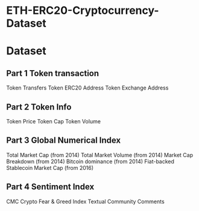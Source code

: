 # ETH-ERC20-Cryptocurrency-Dataset

# Dataset

## Part 1 Token transaction

Token Transfers
Token ERC20 Address
Token Exchange Address

## Part 2 Token Info

Token Price
Token Cap
Token Volume

## Part 3 Global Numerical Index

Total Market Cap (from 2014)
Total Market Volume (from 2014)
Market Cap Breakdown (from 2014)
Bitcoin dominance (from 2014)
Fiat-backed Stablecoin Market Cap (from 2016)

## Part 4 Sentiment Index

CMC Crypto Fear & Greed Index
Textual Community Comments
